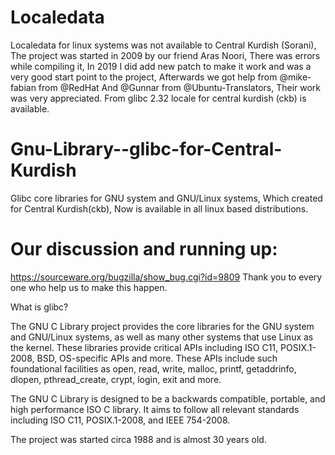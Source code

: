 # Localedata
Localedata for linux systems was not available to Central Kurdish (Sorani), The project was started in 2009 by our friend Aras Noori, There was errors while compiling it, In 2019 I did add new patch to make it work and was a very good start point to the project, Afterwards we got help from @mike-fabian from @RedHat And @Gunnar from @Ubuntu-Translators, Their work was very appreciated.
From glibc 2.32 locale for central kurdish (ckb) is available.

# Gnu-Library--glibc-for-Central-Kurdish
Glibc core libraries for GNU system and GNU/Linux systems, Which created for Central Kurdish(ckb), Now is available in all linux based distributions.

# Our discussion and running up:
https://sourceware.org/bugzilla/show_bug.cgi?id=9809
Thank you to every one who help us to make this happen.


What is glibc?

The GNU C Library project provides the core libraries for the GNU system and GNU/Linux systems, as well as many other systems that use Linux as the kernel. These libraries provide critical APIs including ISO C11, POSIX.1-2008, BSD, OS-specific APIs and more. These APIs include such foundational facilities as open, read, write, malloc, printf, getaddrinfo, dlopen, pthread_create, crypt, login, exit and more.

The GNU C Library is designed to be a backwards compatible, portable, and high performance ISO C library. It aims to follow all relevant standards including ISO C11, POSIX.1-2008, and IEEE 754-2008.

The project was started circa 1988 and is almost 30 years old.
